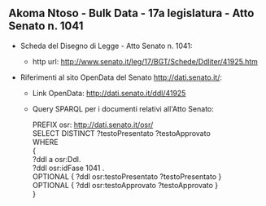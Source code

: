 ## Akoma Ntoso - Bulk Data - 17a legislatura - Atto Senato n. 1041 ##

* Scheda del Disegno di Legge - Atto Senato n. 1041:
	* http url: http://www.senato.it/leg/17/BGT/Schede/Ddliter/41925.htm

* Riferimenti al sito OpenData del Senato http://dati.senato.it/:
	* Link OpenData: http://dati.senato.it/ddl/41925
	* Query SPARQL per i documenti relativi all'Atto Senato:

        PREFIX osr: <http://dati.senato.it/osr/>  
		SELECT DISTINCT ?testoPresentato ?testoApprovato  
		WHERE  
		{  
		    ?ddl a osr:Ddl.  
		    ?ddl osr:idFase 1041 .  
		    OPTIONAL { ?ddl osr:testoPresentato ?testoPresentato }  
		    OPTIONAL { ?ddl osr:testoApprovato ?testoApprovato }  
		}
		